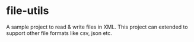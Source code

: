 # file-utils
A sample project to read &amp; write files in XML. This project can extended to support other file formats like csv, json etc. 
